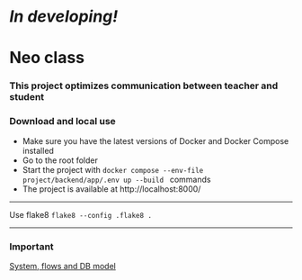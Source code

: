 # *In developing!*

# Neo class 
### This project optimizes communication between teacher and student

### Download and local use 

* Make sure you have the latest versions of Docker and Docker Compose installed
* Go to the root folder
* Start the project with ``docker compose --env-file project/backend/app/.env up --build
`` commands
* The project is available at http://localhost:8000/

---
Use flake8 ``flake8 --config .flake8 .``

---
### Important
[System, flows and DB model](https://viewer.diagrams.net/?page-id=Wko4S9J4-MizorqwlAlp&highlight=0000ff&edit=_blank&layers=1&nav=1#G1EOd0-E5i8YJukcuncvAiQe7oNA9xzY1U)